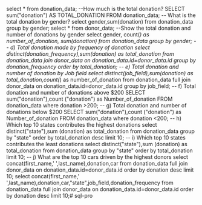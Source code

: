 select * from donation_data;
--How much is the total donation?
SELECT  sum("donation") AS TOTAL_DONATION
FROM donation_data;
-- What is the total donation by gender?
select gender,sum(donation)
from donation_data
group by gender;
select * from donor_data;
--Show the total donation and number of donations by gender
select gender, count(*) as number_of_donation, sum(donation)
from donation_data
group by gender;
-- d) Total donation made by frequency of donation
select distinct(donation_frequency),sum(donation) as total_donation
from donation_data
join donor_data on donation_data.id=donor_data.id
group by donation_frequency
order by total_donation;
-- e) Total donation and number of donation by Job field
select distinct(job_field),sum(donation) as total_donation,count(*) as number_of_donation
from donation_data
full join donor_data on donation_data.id=donor_data.id
group by job_field;
-- f) Total donation and number of donations above $200
SELECT  sum("donation"),count ("donation") as Number_of_donation
FROM donation_data
where donation >200;
-- g) Total donation and number of donations below $200
SELECT  sum("donation"),count ("donation") as Number_of_donation
FROM donation_data
where donation <200;
-- h) Which top 10 states contributes the highest donations
select distinct("state"),sum (donation) as total_donation 
from donation_data
group by "state"
order by total_donation desc
limit 10;
-- i) Which top 10 states contributes the least donations
select distinct("state"),sum (donation) as total_donation 
from donation_data
group by "state"
order by total_donation 
limit 10;
-- j) What are the top 10 cars driven by the highest donors
select concat(first_name,' ',last_name),donation,car
from donation_data
full join donor_data on donation_data.id=donor_data.id
order by donation desc
limit 10;
select concat(first_name,' ',last_name),donation,car,"state",job_field,donation_frequency
from donation_data
full join donor_data on donation_data.id=donor_data.id
order by donation desc
limit 10;# sql-pro

